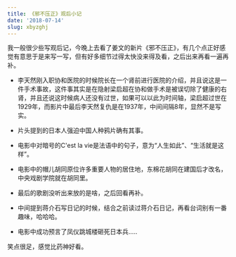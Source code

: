 ```yaml
---
title: 《邪不压正》观后小记
date: '2018-07-14'
slug: xbyzghj
---
```

我一般很少些写观后记，今晚上去看了姜文的新片《邪不压正》，有几个点正好感觉有意思于是来写一写，但有好多细节过得太快没来得及看，之后出来再看一遍再补。

* 李天然刚入职协和医院的时候院长在一个肾前进行医院的介绍，并且说这是一件手术事故，这件事其实是在隐射梁启超在协和做手术是被误切除了健康的右肾，并且还说这时候病人还没有过世，如果可以以此为时间轴，梁启超过世在1929年，而影片中最后李天然复仇是在1937年，中间间隔8年，显然不是写实。

* 片头提到的日本人强迫中国人种鸦片确有其事。

* 电影中对暗号的C'est la vie是法语中的句子，意为“人生如此”、“生活就是这样”。

* 电影中的帽儿胡同原位许多重要人物的居住地，东棉花胡同在建国后才改名，中央戏剧学院就在胡同里。

* 最后的歌剧没听出来放的是啥，之后回看再补。

* 中间提到蒋介石写日记的时候，结合之前读过蒋介石日记，再看台词别有一番趣味，哈哈哈。

* 电影中成功预言了凤仪跳城楼砸死日本兵.....

笑点很足，感觉比药神好看。
